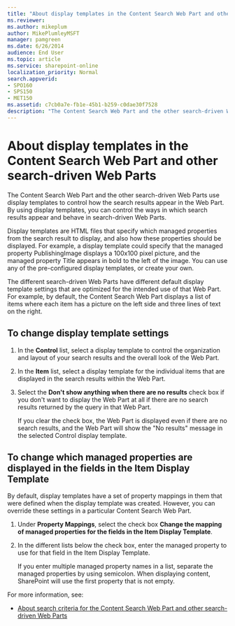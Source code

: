 ```yaml
---
title: "About display templates in the Content Search Web Part and other search-driven Web Parts"
ms.reviewer: 
ms.author: mikeplum
author: MikePlumleyMSFT
manager: pamgreen
ms.date: 6/26/2014
audience: End User
ms.topic: article
ms.service: sharepoint-online
localization_priority: Normal
search.appverid:
- SPO160
- SPS150
- MET150
ms.assetid: c7cb0a7e-fb1e-45b1-b259-c0dae30f7528
description: "The Content Search Web Part and the other search-driven Web Parts use display templates to control how the search results appear in the Web Part. By using display templates, you can control the ways in which search results appear and behave in search-driven Web Parts."
---
```


# About display templates in the Content Search Web Part and other search-driven Web Parts

The Content Search Web Part and the other search-driven Web Parts use display templates to control how the search results appear in the Web Part. By using display templates, you can control the ways in which search results appear and behave in search-driven Web Parts.
  
 Display templates are HTML files that specify which managed properties from the search result to display, and also how these properties should be displayed. For example, a display template could specify that the managed property PublishingImage displays a 100x100 pixel picture, and the managed property Title appears in bold to the left of the image. You can use any of the pre-configured display templates, or create your own. 
  
The different search-driven Web Parts have different default display template settings that are optimized for the intended use of that Web Part. For example, by default, the Content Search Web Part displays a list of items where each item has a picture on the left side and three lines of text on the right. 
  
## To change display template settings

1. In the **Control** list, select a display template to control the organization and layout of your search results and the overall look of the Web Part. 
    
2. In the **Item** list, select a display template for the individual items that are displayed in the search results within the Web Part. 
    
3. Select the **Don't show anything when there are no results** check box if you don't want to display the Web Part at all if there are no search results returned by the query in that Web Part. 
    
    If you clear the check box, the Web Part is displayed even if there are no search results, and the Web Part will show the "No results" message in the selected Control display template.
    
## To change which managed properties are displayed in the fields in the Item Display Template

By default, display templates have a set of property mappings in them that were defined when the display template was created. However, you can override these settings in a particular Content Search Web Part.
  
1. Under **Property Mappings**, select the check box **Change the mapping of managed properties for the fields in the Item Display Template**.
    
2. In the different lists below the check box, enter the managed property to use for that field in the Item Display Template. 
    
    If you enter multiple managed property names in a list, separate the managed properties by using semicolon. When displaying content, SharePoint will use the first property that is not empty.
    
For more information, see:
  
- [About search criteria for the Content Search Web Part and other search-driven Web Parts](https://support.office.com/article/9937e459-2b94-4a04-8c06-90696a7d94a8)
    

